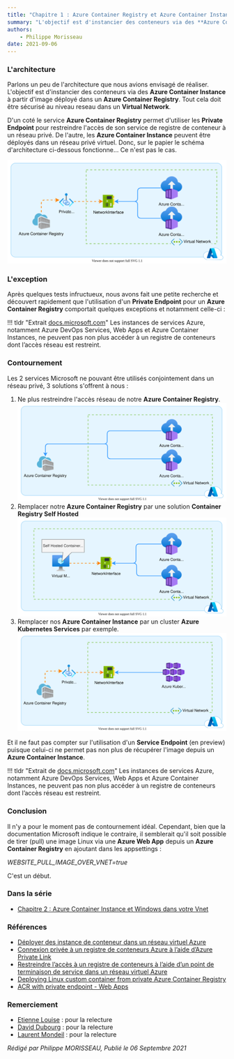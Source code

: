 ```yaml
---
title: "Chapitre 1 : Azure Container Registry et Azure Container Instance dans votre Vnet"
summary: "L'objectif est d'instancier des conteneurs via des **Azure Container Instance** à partir d'image déployé dans un **Azure Container Registry**. Tout cela doit être sécurisé au niveau reseau dans un **Virtual Network**."
authors:
    - Philippe Morisseau
date: 2021-09-06
---
```

### L'architecture

Parlons un peu de l'architecture que nous avions envisagé de réaliser.
L'objectif est d'instancier des conteneurs via des **Azure Container Instance** à partir d'image déployé dans un **Azure Container Registry**. Tout cela doit être sécurisé au niveau reseau dans un **Virtual Network**.

D'un coté le service **Azure Container Registry** permet d'utiliser les **Private Endpoint** pour restreindre l'accès de son service de registre de conteneur à un réseau privé.
De l'autre, les **Azure Container Instance** peuvent être déployés dans un réseau privé virtuel.
Donc, sur le papier le schéma d'architecture ci-dessous fonctionne... Ce n'est pas le cas.

![archi 1](../../img/azureException.acrAndAciWithVnet.svg)

### L'exception

Après quelques tests infructueux, nous avons fait une petite recherche et découvert rapidement que l'utilisation d'un **Private Endpoint** pour un **Azure Container Registry** comportait quelques exceptions et notamment celle-ci : 

!!! tldr "Extrait [docs.microsoft.com](https://docs.microsoft.com/fr-fr/azure/container-registry/container-registry-private-link)"
    Les instances de services Azure, notamment Azure DevOps Services, Web Apps et Azure Container Instances, ne peuvent pas non plus accéder à un registre de conteneurs dont l’accès réseau est restreint.

### Contournement

Les 2 services Microsoft ne pouvant être utilisés conjointement dans un réseau privé, 3 solutions s'offrent à nous :

1. Ne plus restreindre l'accès réseau de notre **Azure Container Registry**.
   ![archi 2](../../img/azureException.acrAndAciWithVnet1.svg)
2. Remplacer notre **Azure Container Registry** par une solution **Container Registry Self Hosted** 
   ![archi 3](../../img/azureException.acrAndAciWithVnet2.svg)
3. Remplacer nos **Azure Container Instance** par un cluster **Azure Kubernetes Services** par exemple.
   ![archi 3](../../img/azureException.acrAndAciWithVnet3.svg)

Et il ne faut pas compter sur l'utilisation d'un **Service Endpoint** (en preview) puisque celui-ci ne permet pas non plus de récupérer l'image depuis un **Azure Container Instance**.

!!! tldr "Extrait de [docs.microsoft.com](https://docs.microsoft.com/fr-fr/azure/container-registry/container-registry-vnet#preview-limitations)"
    Les instances de services Azure, notamment Azure DevOps Services, Web Apps et Azure Container Instances, ne peuvent pas non plus accéder à un registre de conteneurs dont l’accès réseau est restreint.

### Conclusion

Il n'y a pour le moment pas de contournement idéal. 
Cependant, bien que la documentation Microsoft indique le contraire, il semblerait qu'il soit possible de tirer (pull) une image Linux via une **Azure Web App** depuis un **Azure Container Registry** en ajoutant dans les appsettings :

_WEBSITE_PULL_IMAGE_OVER_VNET=true_

C'est un début.

### Dans la série

- [Chapitre 2 : Azure Container Instance et Windows dans votre Vnet](../02.azureException.aciWindowsWithVnet/)

### Références

- [Déployer des instance de conteneur dans un réseau virtuel Azure](https://docs.microsoft.com/fr-fr/azure/container-instances/container-instances-vnet)
- [Connexion privée à un registre de conteneurs Azure à l’aide d’Azure Private Link](https://docs.microsoft.com/fr-fr/azure/container-registry/container-registry-private-link)
- [Restreindre l’accès à un registre de conteneurs à l’aide d’un point de terminaison de service dans un réseau virtuel Azure](https://docs.microsoft.com/fr-fr/azure/container-registry/container-registry-vnet#preview-limitations)
- [Deploying Linux custom container from private Azure Container Registry](https://azure.github.io/AppService/2021/07/03/Linux-container-from-ACR-with-private-endpoint.html)
- [ACR with private endpoint - Web Apps](https://github.com/MicrosoftDocs/azure-docs/issues/78210)

### Remerciement

- [Etienne Louise](https://www.linkedin.com/in/etienne-louise-78154063/) : pour la relecture
- [David Dubourg](https://www.linkedin.com/in/dubourg-david-7413779/) : pour la relecture
- [Laurent Mondeil](https://www.linkedin.com/in/laurent-mondeil-0a87a743/) : pour la relecture

_Rédigé par Philippe MORISSEAU, Publié le 06 Septembre 2021_